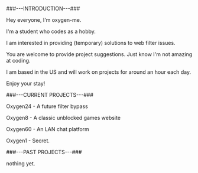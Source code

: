 ###---INTRODUCTION---###

Hey everyone, I'm oxygen-me.

I'm a student who codes as a hobby.

I am interested in providing (temporary) solutions to web filter issues.

You are welcome to provide project suggestions. Just know I'm not amazing at coding.

I am based in the US and will work on projects for around an hour each day.

Enjoy your stay!



###---CURRENT PROJECTS---###

Oxygen24 - A future filter bypass

Oxygen8 - A classic unblocked games website

Oxygen60 - An LAN chat platform

Oxygen1 - Secret.



###---PAST PROJECTS---###

nothing yet.
